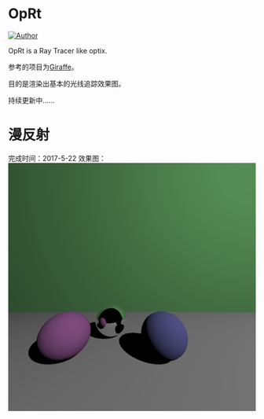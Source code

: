 # OpRt
[![Author](https://img.shields.io/badge/Author-Whpointz-blue.svg)](https://github.com/whpointz)

OpRt is a Ray Tracer like optix.

参考的项目为[Giraffe](https://github.com/UncP/Giraffe.git)。

目的是渲染出基本的光线追踪效果图。


持续更新中......


# 漫反射 
完成时间：2017-5-22
效果图：
![](OpRt/image/image.png)